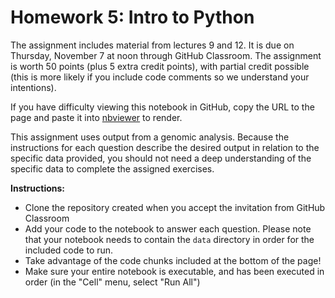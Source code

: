# Homework 5: Intro to Python

The assignment includes material from lectures 9 and 12. It is due on Thursday, November 7 at noon through GitHub Classroom. The assignment is worth 50 points (plus 5 extra credit points), with partial credit possible (this is more likely if you include code comments so we understand your intentions).

If you have difficulty viewing this notebook in GitHub, copy the URL to the page and paste it into [nbviewer](https://nbviewer.jupyter.org) to render.

This assignment uses output from a genomic analysis. Because the instructions for each question describe the desired output in relation to the specific data provided, you should not need a deep understanding of the specific data to complete the assigned exercises.

**Instructions:**
- Clone the repository created when you accept the invitation from GitHub Classroom
- Add your code to the notebook to answer each question. Please note that your notebook needs to contain the `data` directory in order for the included code to run.
- Take advantage of the code chunks included at the bottom of the page!
- Make sure your entire notebook is executable, and has been executed in order (in the "Cell" menu, select "Run All")
